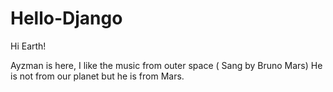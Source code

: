 # Hello-Django

Hi Earth!

Ayzman is here, I like the music from outer space ( Sang by Bruno Mars)
He is not from our planet but he is from Mars.

